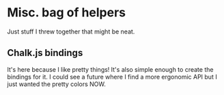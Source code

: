 # Misc. bag of helpers

Just stuff I threw together that might be neat.

## Chalk.js bindings

It's here because I like pretty things! It's also simple enough to create the bindings for it. I could see a future where I find a more ergonomic API but I just wanted the pretty colors NOW.
